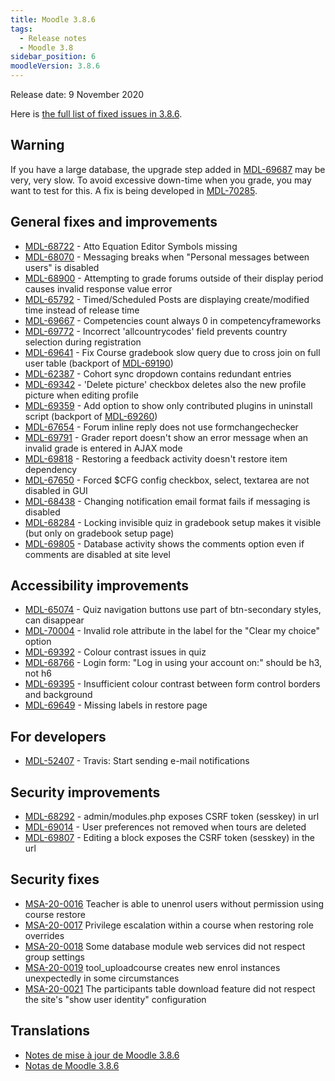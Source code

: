 ```yaml
---
title: Moodle 3.8.6
tags:
  - Release notes
  - Moodle 3.8
sidebar_position: 6
moodleVersion: 3.8.6
---
```


Release date: 9 November 2020

Here is [the full list of fixed issues in 3.8.6](https://tracker.moodle.org/secure/IssueNavigator!executeAdvanced.jspa?jqlQuery=project+%3D+mdl+AND+resolution+%3D+fixed+AND+fixVersion+in+%28%223.8.6%22%29+ORDER+BY+priority+DESC&runQuery=true&clear=true).

## Warning

If you have a large database, the upgrade step added in [MDL-69687](https://tracker.moodle.org/browse/MDL-69687) may be very, very slow. To avoid excessive down-time when you grade, you may want to test for this. A fix is being developed in [MDL-70285](https://tracker.moodle.org/browse/MDL-70285).

## General fixes and improvements

- [MDL-68722](https://tracker.moodle.org/browse/MDL-68722) - Atto Equation Editor Symbols missing
- [MDL-68070](https://tracker.moodle.org/browse/MDL-68070) - Messaging breaks when "Personal messages between users" is disabled
- [MDL-68900](https://tracker.moodle.org/browse/MDL-68900) - Attempting to grade forums outside of their display period causes invalid response value error
- [MDL-65792](https://tracker.moodle.org/browse/MDL-65792) - Timed/Scheduled Posts are displaying create/modified time instead of release time
- [MDL-69667](https://tracker.moodle.org/browse/MDL-69667) - Competencies count always 0 in competencyframeworks
- [MDL-69772](https://tracker.moodle.org/browse/MDL-69772) - Incorrect 'allcountrycodes' field prevents country selection during registration
- [MDL-69641](https://tracker.moodle.org/browse/MDL-69641) - Fix Course gradebook slow query due to cross join on full user table (backport of [MDL-69190](https://tracker.moodle.org/browse/MDL-69190))
- [MDL-62387](https://tracker.moodle.org/browse/MDL-62387) - Cohort sync dropdown contains redundant entries
- [MDL-69342](https://tracker.moodle.org/browse/MDL-69342) - 'Delete picture' checkbox deletes also the new profile picture when editing profile
- [MDL-69359](https://tracker.moodle.org/browse/MDL-69359) - Add option to show only contributed plugins in uninstall script (backport of [MDL-69260](https://tracker.moodle.org/browse/MDL-69260))
- [MDL-67654](https://tracker.moodle.org/browse/MDL-67654) - Forum inline reply does not use formchangechecker
- [MDL-69791](https://tracker.moodle.org/browse/MDL-69791) - Grader report doesn't show an error message when an invalid grade is entered in AJAX mode
- [MDL-69818](https://tracker.moodle.org/browse/MDL-69818) - Restoring a feedback activity doesn't restore item dependency
- [MDL-67650](https://tracker.moodle.org/browse/MDL-67650) - Forced $CFG config checkbox, select, textarea are not disabled in GUI
- [MDL-68438](https://tracker.moodle.org/browse/MDL-68438) - Changing notification email format fails if messaging is disabled
- [MDL-68284](https://tracker.moodle.org/browse/MDL-68284) - Locking invisible quiz in gradebook setup makes it visible (but only on gradebook setup page)
- [MDL-69805](https://tracker.moodle.org/browse/MDL-69805) - Database activity shows the comments option even if comments are disabled at site level

## Accessibility improvements

- [MDL-65074](https://tracker.moodle.org/browse/MDL-65074) - Quiz navigation buttons use part of btn-secondary styles, can disappear
- [MDL-70004](https://tracker.moodle.org/browse/MDL-70004) - Invalid role attribute in the label for the "Clear my choice" option
- [MDL-69392](https://tracker.moodle.org/browse/MDL-69392) - Colour contrast issues in quiz
- [MDL-68766](https://tracker.moodle.org/browse/MDL-68766) - Login form: "Log in using your account on:" should be h3, not h6
- [MDL-69395](https://tracker.moodle.org/browse/MDL-69395) - Insufficient colour contrast between form control borders and background
- [MDL-69649](https://tracker.moodle.org/browse/MDL-69649) - Missing labels in restore page

## For developers

- [MDL-52407](https://tracker.moodle.org/browse/MDL-52407) - Travis: Start sending e-mail notifications

## Security improvements

- [MDL-68292](https://tracker.moodle.org/browse/MDL-68292) - admin/modules.php exposes CSRF token (sesskey) in url
- [MDL-69014](https://tracker.moodle.org/browse/MDL-69014) - User preferences not removed when tours are deleted
- [MDL-69807](https://tracker.moodle.org/browse/MDL-69807) - Editing a block exposes the CSRF token (sesskey) in the url

## Security fixes

- [MSA-20-0016](https://moodle.org/mod/forum/discuss.php?d=413935) Teacher is able to unenrol users without permission using course restore
- [MSA-20-0017](https://moodle.org/mod/forum/discuss.php?d=413936) Privilege escalation within a course when restoring role overrides
- [MSA-20-0018](https://moodle.org/mod/forum/discuss.php?d=413938) Some database module web services did not respect group settings
- [MSA-20-0019](https://moodle.org/mod/forum/discuss.php?d=413939) tool_uploadcourse creates new enrol instances unexpectedly in some circumstances
- [MSA-20-0021](https://moodle.org/mod/forum/discuss.php?d=413941) The participants table download feature did not respect the site's "show user identity" configuration

## Translations

- [Notes de mise à jour de Moodle 3.8.6](https://docs.moodle.org/fr/Notes_de_mise_à_jour_de_Moodle_3.8.6)
- [Notas de Moodle 3.8.6](https://docs.moodle.org/es/Notas_de_Moodle_3.8.6)
